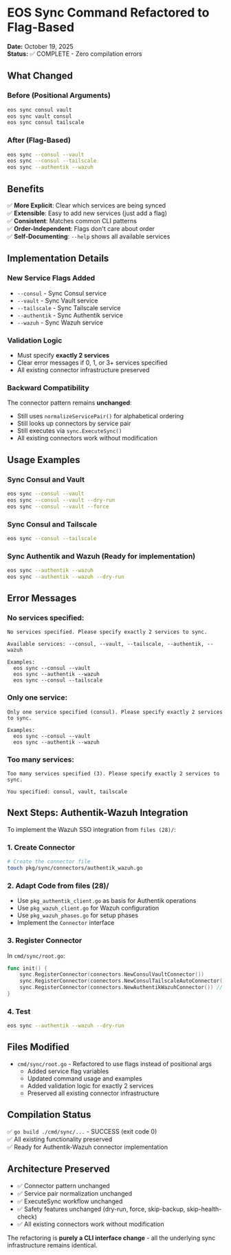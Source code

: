 # EOS Sync Command Refactored to Flag-Based

**Date:** October 19, 2025  
**Status:** ✅ COMPLETE - Zero compilation errors  

## What Changed

### **Before (Positional Arguments)**
```bash
eos sync consul vault
eos sync vault consul
eos sync consul tailscale
```

### **After (Flag-Based)**
```bash
eos sync --consul --vault
eos sync --consul --tailscale
eos sync --authentik --wazuh
```

## Benefits

✅ **More Explicit**: Clear which services are being synced  
✅ **Extensible**: Easy to add new services (just add a flag)  
✅ **Consistent**: Matches common CLI patterns  
✅ **Order-Independent**: Flags don't care about order  
✅ **Self-Documenting**: `--help` shows all available services  

## Implementation Details

### **New Service Flags Added**
- `--consul` - Sync Consul service
- `--vault` - Sync Vault service
- `--tailscale` - Sync Tailscale service
- `--authentik` - Sync Authentik service
- `--wazuh` - Sync Wazuh service

### **Validation Logic**
- Must specify **exactly 2 services**
- Clear error messages if 0, 1, or 3+ services specified
- All existing connector infrastructure preserved

### **Backward Compatibility**
The connector pattern remains **unchanged**:
- Still uses `normalizeServicePair()` for alphabetical ordering
- Still looks up connectors by service pair
- Still executes via `sync.ExecuteSync()`
- All existing connectors work without modification

## Usage Examples

### **Sync Consul and Vault**
```bash
eos sync --consul --vault
eos sync --consul --vault --dry-run
eos sync --consul --vault --force
```

### **Sync Consul and Tailscale**
```bash
eos sync --consul --tailscale
```

### **Sync Authentik and Wazuh** (Ready for implementation)
```bash
eos sync --authentik --wazuh
eos sync --authentik --wazuh --dry-run
```

## Error Messages

### **No services specified:**
```
No services specified. Please specify exactly 2 services to sync.

Available services: --consul, --vault, --tailscale, --authentik, --wazuh

Examples:
  eos sync --consul --vault
  eos sync --authentik --wazuh
  eos sync --consul --tailscale
```

### **Only one service:**
```
Only one service specified (consul). Please specify exactly 2 services to sync.

Examples:
  eos sync --consul --vault
  eos sync --authentik --wazuh
```

### **Too many services:**
```
Too many services specified (3). Please specify exactly 2 services to sync.

You specified: consul, vault, tailscale
```

## Next Steps: Authentik-Wazuh Integration

To implement the Wazuh SSO integration from `files (28)/`:

### **1. Create Connector**
```bash
# Create the connector file
touch pkg/sync/connectors/authentik_wazuh.go
```

### **2. Adapt Code from files (28)/**
- Use `pkg_authentik_client.go` as basis for Authentik operations
- Use `pkg_wazuh_client.go` for Wazuh configuration
- Use `pkg_wazuh_phases.go` for setup phases
- Implement the `Connector` interface

### **3. Register Connector**
In `cmd/sync/root.go`:
```go
func init() {
    sync.RegisterConnector(connectors.NewConsulVaultConnector())
    sync.RegisterConnector(connectors.NewConsulTailscaleAutoConnector())
    sync.RegisterConnector(connectors.NewAuthentikWazuhConnector()) // NEW
}
```

### **4. Test**
```bash
eos sync --authentik --wazuh --dry-run
```

## Files Modified

- `cmd/sync/root.go` - Refactored to use flags instead of positional args
  - Added service flag variables
  - Updated command usage and examples
  - Added validation logic for exactly 2 services
  - Preserved all existing connector infrastructure

## Compilation Status

✅ `go build ./cmd/sync/...` - SUCCESS (exit code 0)  
✅ All existing functionality preserved  
✅ Ready for Authentik-Wazuh connector implementation  

## Architecture Preserved

- ✅ Connector pattern unchanged
- ✅ Service pair normalization unchanged
- ✅ ExecuteSync workflow unchanged
- ✅ Safety features unchanged (dry-run, force, skip-backup, skip-health-check)
- ✅ All existing connectors work without modification

The refactoring is **purely a CLI interface change** - all the underlying sync infrastructure remains identical.
